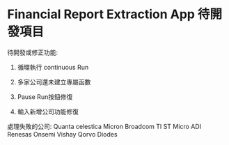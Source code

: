# Financial Report Extraction App 待開發項目

待開發或修正功能:

1. 循環執行 continuous Run

2. 多家公司還未建立專屬函數

3. Pause Run按鈕修復

4. 輸入新增公司功能修復

處理失敗的公司:
Quanta
celestica
Micron
Broadcom
TI
ST Micro
ADI
Renesas
Onsemi
Vishay
Qorvo
Diodes
